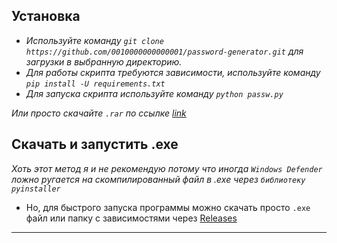 ## Установка
- _Используйте команду `git clone https://github.com/0010000000000001/password-generator.git` для загрузки в выбранную директорию._
- _Для работы скрипта требуются зависимости, используйте команду `pip install -U requirements.txt`_
- _Для запуска скрипта используйте команду `python passw.py`_
 
_Или просто скачайте `.rar` по ссылке [link](https://github.com/0010000000000001/password-generator/archive/refs/heads/main.zip)_


## Скачать и запустить .exe
_Хоть этот метод я и не рекомендую потому что иногда `Windows Defender` ложно ругается на скомпилированный файл в .exe через `библиотеку pyinstaller`_

- Но, для быстрого запуска программы можно скачать просто `.exe` файл или папку с зависимостями через [Releases](https://github.com/0010000000000001/password-generator/releases)
___
